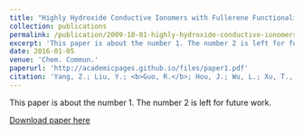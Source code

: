 ```yaml
---
title: "Highly Hydroxide Conductive Ionomers with Fullerene Functionalities"
collection: publications
permalink: /publication/2009-10-01-highly-hydroxide-conductive-ionomers-with-fullerene-functionalities/
excerpt: 'This paper is about the number 1. The number 2 is left for future work.'
date: 2016-01-05
venue: 'Chem. Commun.'
paperurl: 'http://academicpages.github.io/files/paper1.pdf'
citation: 'Yang, Z.; Liu, Y.; <b>Guo, R.</b>; Hou, J.; Wu, L.; Xu, T., <i>Chem. Commun.,</i> 2016, 52, 2788-2791'
---
```

This paper is about the number 1. The number 2 is left for future work.

[Download paper here](http://academicpages.github.io/files/paper1.pdf)
